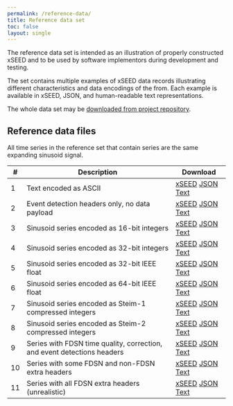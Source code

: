 ```yaml
---
permalink: /reference-data/
title: Reference data set
toc: false
layout: single
---
```


The reference data set is intended as an illustration of properly
constructed xSEED and to be used by software implementors during
development and testing.

The set contains multiple examples of xSEED data records illustrating
different characteristics and data encodings of the from.  Each
example is available in xSEED, JSON, and human-readable text
representations.

The whole data set may be [downloaded from project repository](https://github.com/iris-edu/xseed-specification/tree/master/reference-data).

## Reference data files

All time series in the reference set that contain series are
the same expanding sinusoid signal.

| #  | Description                                                     | Download                     |
| -- | --------------------------------------------------------------- | ---------------------------- |
| 1  | Text encoded as ASCII                                           | [xSEED](../reference-data/reference-ascii.xseed) [JSON](../reference-data/reference-ascii.json) [Text](../reference-data/reference-ascii.txt) |
| 2  | Event detection headers only, no data payload                   | [xSEED](../reference-data/reference-detectiononly.xseed) [JSON](../reference-data/reference-detectiononly.json) [Text](../reference-data/reference-detectiononly.txt) |
| 3  | Sinusoid series encoded as 16-bit integers                      | [xSEED](../reference-data/reference-sinusoid-int16.xseed) [JSON](../reference-data/reference-sinusoid-int16.json) [Text](../reference-data/reference-sinusoid-int16.txt) |
| 4  | Sinusoid series encoded as 32-bit integers                      | [xSEED](../reference-data/reference-sinusoid-int32.xseed) [JSON](../reference-data/reference-sinusoid-int32.json) [Text](../reference-data/reference-sinusoid-int32.txt) |
| 5  | Sinusoid series encoded as 32-bit IEEE float                    | [xSEED](../reference-data/reference-sinusoid-float32.xseed) [JSON](../reference-data/reference-sinusoid-float32.json) [Text](../reference-data/reference-sinusoid-float32.txt) |
| 6  | Sinusoid series encoded as 64-bit IEEE float                    | [xSEED](../reference-data/reference-sinusoid-float64.xseed) [JSON](../reference-data/reference-sinusoid-float64.json) [Text](../reference-data/reference-sinusoid-float64.txt) |
| 7  | Sinusoid series encoded as Steim-1 compressed integers          | [xSEED](../reference-data/reference-sinusoid-steim1.xseed) [JSON](../reference-data/reference-sinusoid-steim1.json) [Text](../reference-data/reference-sinusoid-steim1.txt) |
| 8  | Sinusoid series encoded as Steim-2 compressed integers          | [xSEED](../reference-data/reference-sinusoid-steim2.xseed) [JSON](../reference-data/reference-sinusoid-steim2.json) [Text](../reference-data/reference-sinusoid-steim2.txt) |
| 9  | Series with FDSN time quality, correction, and event detections headers | [xSEED](../reference-data/reference-sinusoid-TQ-TC-ED.xseed) [JSON](../reference-data/reference-sinusoid-TQ-TC-ED.json) [Text](../reference-data/reference-sinusoid-TQ-TC-ED.txt) |
| 10 | Series with some FDSN and non-FDSN extra headers                | [xSEED](../reference-data/reference-sinusoid-FDSN-Other.xseed) [JSON](../reference-data/reference-sinusoid-FDSN-Other.json) [Text](../reference-data/reference-sinusoid-FDSN-Other.txt) |
| 11 | Series with all FDSN extra headers (unrealistic)                | [xSEED](../reference-data/reference-sinusoid-FDSN-All.xseed) [JSON](../reference-data/reference-sinusoid-FDSN-All.json) [Text](../reference-data/reference-sinusoid-FDSN-All.txt) |
